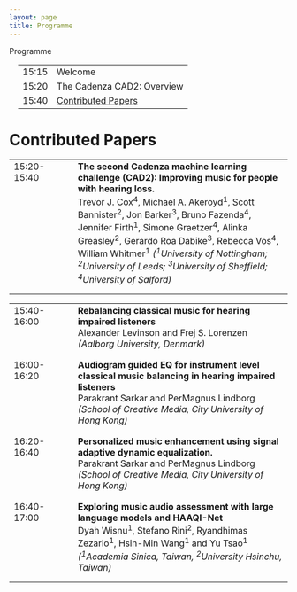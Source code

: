 ```yaml
---
layout: page
title: Programme
---
```



Programme


<div class="panel panel-default">
<div class="panel-body">
<div class="card  m-3">
<div class="card-body">
<table style="margin-left: 1em;">
<tbody>
    <tr> <td>15:15 </td>  <td>  Welcome</td></tr>
    <tr> <td>15:20 </td>  <td>  The Cadenza CAD2: Overview</td> </tr>
    <tr> <td>15:40 </td>  <td> <a href="#contributed_papers">  Contributed Papers</a></td> </tr>
</tbody>
</table>
</div>
</div>




<h1>Contributed Papers</h1>
<a id="contributed_papers"></a>
<div class="card  m-3">
    <div class="card-body">
        <table>
            <tbody>
                <tr>
                    <td width=100px valign="top">15:20-15:40</td><td style="padding-bottom: 1em;"><b> The second Cadenza machine learning challenge (CAD2): Improving music for people with hearing loss.</b> <br /> <span class="author">Trevor J. Cox<sup>4</sup>, Michael A. Akeroyd<sup>1</sup>, Scott Bannister<sup>2</sup>, Jon Barker<sup>3</sup>, Bruno Fazenda<sup>4</sup>, Jennifer Firth<sup>1</sup>, Simone Graetzer<sup>4</sup>, Alinka Greasley<sup>2</sup>, Gerardo Roa Dabike<sup>3</sup>, Rebecca Vos<sup>4</sup>, William Whitmer<sup>1</sup></span><i> (<sup>1</sup>University of Nottingham; <sup>2</sup>University of Leeds; <sup>3</sup>University of Sheffield; <sup>4</sup>University of Salford)</i></td>
                </tr>
            </tbody>
        </table>
    </div>
</div>

<div class="card  m-3">
    <div class="card-body">
        <table>
            <tbody>
                <tr>
                    <td width=100px valign="top">15:40-16:00</td><td style="padding-bottom: 1em;"><b> Rebalancing classical music for hearing impaired listeners</b> <br /> <span class="author">Alexander Levinson and Frej S. Lorenzen </span><i>(Aalborg University, Denmark)</i></td>
                </tr>
                <tr>
                    <td width=100px valign="top">16:00-16:20</td><td style="padding-bottom: 1em;"><b> Audiogram guided EQ for instrument level classical music balancing in hearing impaired listeners</b> <br /> <span class="author"> Parakrant Sarkar and PerMagnus Lindborg </span><i> (School of Creative Media, City University of Hong Kong)</i></td>
                </tr>
                <tr>
                    <td width=100px valign="top">16:20-16:40</td><td style="padding-bottom: 1em;"><b> Personalized music enhancement using signal adaptive dynamic equalization.</b> <br /> <span class="author"> Parakrant Sarkar and PerMagnus Lindborg </span><i> (School of Creative Media, City University of Hong Kong)</i></td>
                </tr>
                <tr>
                    <td width=100px valign="top">16:40-17:00</td><td style="padding-bottom: 1em;"><b> Exploring music audio assessment with large language models and HAAQI-Net</b> <br /> <span class="author"> Dyah Wisnu<sup>1</sup>, Stefano Rini<sup>2</sup>, Ryandhimas Zezario<sup>1</sup>, Hsin-Min Wang<sup>1</sup> and Yu Tsao<sup>1</sup></span><i> (<sup>1</sup>Academia Sinica, Taiwan, <sup>2</sup>University Hsinchu, Taiwan)</i></td>
                </tr>
            </tbody>
        </table>
    </div>
</div>

</div>
</div>